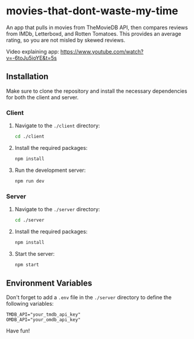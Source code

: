 # movies-that-dont-waste-my-time

An app that pulls in movies from TheMovieDB API, then compares reviews from IMDb, Letterboxd, and Rotten Tomatoes. This provides an average rating, so you are not misled by skewed reviews.

Video explaining app: https://www.youtube.com/watch?v=-6toJu5ioYE&t=5s

## Installation

Make sure to clone the repository and install the necessary dependencies for both the client and server.

### Client

1. Navigate to the `./client` directory:
    ```bash
    cd ./client
    ```
2. Install the required packages:
    ```bash
    npm install
    ```
3. Run the development server:
    ```bash
    npm run dev
    ```

### Server

1. Navigate to the `./server` directory:
    ```bash
    cd ./server
    ```
2. Install the required packages:
    ```bash
    npm install
    ```
3. Start the server:
    ```bash
    npm start
    ```

## Environment Variables

Don't forget to add a `.env` file in the `./server` directory to define the following variables:

```env
TMDB_API="your_tmdb_api_key"
OMDB_API="your_omdb_api_key"
```

Have fun!
